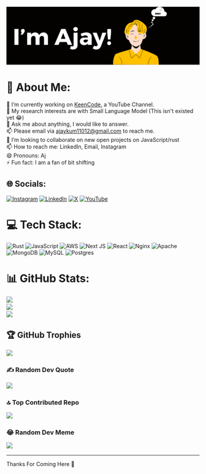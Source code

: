 [![Image](IamAjay.png)]()

# 💫 About Me:
🌱 I’m currently working on [KeenCode.](https://www.youtube.com/channel/UCOMhPc0ggdhZ9GKqsLAkp4A?sub_confirmation=1) a YouTube Channel.<br>🤔 My research interests are with Small Language Model (This isn't existed yet 😂)<br>💬 Ask me about anything, I would like to answer.<br>📫 Please email via ajaykum11012@gmail.com to reach me.<br>👯 I’m looking to collaborate on new open projects on JavaScript/rust<br>📫 How to reach me: LinkedIn, Email, Instagram<br>😄 Pronouns: Aj<br>⚡ Fun fact: I am a fan of bit shifting


## 🌐 Socials:
[![Instagram](https://img.shields.io/badge/Instagram-%23E4405F.svg?logo=Instagram&logoColor=white)](https://instagram.com/ajay.kmr1) [![LinkedIn](https://img.shields.io/badge/LinkedIn-%230077B5.svg?logo=linkedin&logoColor=white)](https://linkedin.com/in/ajay110) [![X](https://img.shields.io/badge/X-black.svg?logo=X&logoColor=white)](https://x.com/ajayonx) [![YouTube](https://img.shields.io/badge/YouTube-%23FF0000.svg?logo=YouTube&logoColor=white)](https://www.youtube.com/channel/UCOMhPc0ggdhZ9GKqsLAkp4A?sub_confirmation=1) 

# 💻 Tech Stack:
![Rust](https://img.shields.io/badge/rust-%23000000.svg?style=for-the-badge&logo=rust&logoColor=white) ![JavaScript](https://img.shields.io/badge/javascript-%23323330.svg?style=for-the-badge&logo=javascript&logoColor=%23F7DF1E) ![AWS](https://img.shields.io/badge/AWS-%23FF9900.svg?style=for-the-badge&logo=amazon-aws&logoColor=white) ![Next JS](https://img.shields.io/badge/Next-black?style=for-the-badge&logo=next.js&logoColor=white) ![React](https://img.shields.io/badge/react-%2320232a.svg?style=for-the-badge&logo=react&logoColor=%2361DAFB) ![Nginx](https://img.shields.io/badge/nginx-%23009639.svg?style=for-the-badge&logo=nginx&logoColor=white) ![Apache](https://img.shields.io/badge/apache-%23D42029.svg?style=for-the-badge&logo=apache&logoColor=white) ![MongoDB](https://img.shields.io/badge/MongoDB-%234ea94b.svg?style=for-the-badge&logo=mongodb&logoColor=white) ![MySQL](https://img.shields.io/badge/mysql-4479A1.svg?style=for-the-badge&logo=mysql&logoColor=white) ![Postgres](https://img.shields.io/badge/postgres-%23316192.svg?style=for-the-badge&logo=postgresql&logoColor=white)
# 📊 GitHub Stats:
![](https://github-readme-stats.vercel.app/api?username=underscoore&theme=dark&hide_border=false&include_all_commits=false&count_private=false)<br/>
![](https://github-readme-streak-stats.herokuapp.com/?user=underscoore&theme=dark&hide_border=false)<br/>
![](https://github-readme-stats.vercel.app/api/top-langs/?username=underscoore&theme=dark&hide_border=false&include_all_commits=false&count_private=false&layout=compact)

## 🏆 GitHub Trophies
![](https://github-profile-trophy.vercel.app/?username=underscoore&theme=radical&no-frame=false&no-bg=true&margin-w=4)

### ✍️ Random Dev Quote
![](https://quotes-github-readme.vercel.app/api?type=horizontal&theme=radical)

### 🔝 Top Contributed Repo
![](https://github-contributor-stats.vercel.app/api?username=underscoore&limit=5&theme=dark&combine_all_yearly_contributions=true)

### 😂 Random Dev Meme
<img src='https://memer-new.vercel.app/' style="height: 400px;"/>

---
Thanks For Coming Here 🍻
